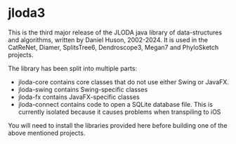 # jloda3

This is the third major release of the JLODA java library of data-structures and algorithms, written by Daniel Huson,
2002-2024. It is used in the CatReNet, Diamer, SplitsTree6, Dendroscope3, Megan7 and PhyloSketch projects.

The library has been split into multiple parts:

- jloda-core contains core classes that do not use either Swing or JavaFX.
- jloda-swing contains Swing-specific classes
- jloda-fx contains JavaFX-specific classes
- jloda-connect contains code to open a SQLite database file. This is currently isolated because it causes problems when transpiling to iOS

You will need to install the libraries provided here before building one of the above mentioned projects.

